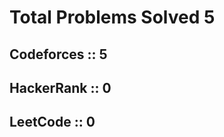 # Total Problems Solved 5

Codeforces :: 5
---------------
HackerRank :: 0
---------------
LeetCode :: 0
---------------

